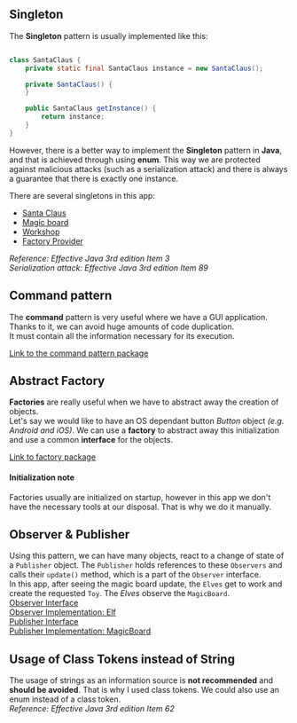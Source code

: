 ## Singleton

The **Singleton** pattern is usually implemented like this:

```java

class SantaClaus {
    private static final SantaClaus instance = new SantaClaus();

    private SantaClaus() {
    }

    public SantaClaus getInstance() {
        return instance;
    }
}
```

However, there is a better way to implement the **Singleton** pattern in **Java**, and that is achieved through using **enum**.
This way we are protected against malicious attacks (such as a serialization attack) and there is always a guarantee
that there is exactly one instance.

There are several singletons in this app:
* [Santa Claus](src/me/cal1br/santaworkshop/entity/SantaClaus.java)
* [Magic board](src/me/cal1br/santaworkshop/entity/MagicBoard.java)
* [Workshop](src/me/cal1br/santaworkshop/entity/Workshop.java)
* [Factory Provider](src/me/cal1br/santaworkshop/factory/AbstractFactory.java)

*Reference: Effective Java 3rd edition Item 3*\
*Serialization attack: Effective Java 3rd edition Item 89*
## Command pattern

The **command** pattern is very useful where we have a GUI application. Thanks to it, we can avoid huge amounts of code duplication.\
It must contain all the information necessary for its execution.

[Link to the command pattern package](src/me/cal1br/santaworkshop/command)

## Abstract Factory

**Factories** are really useful when we have to abstract away the creation of objects.\
Let's say we would like to have an OS dependant button *Button* object *(e.g. Android and iOS)*.
We can use a **factory** to abstract away this initialization and use a common **interface** for the objects.

[Link to factory package](src/me/cal1br/santaworkshop/factory)

#### Initialization note
Factories usually are initialized on startup, however in this app we don't have the necessary
tools at our disposal. That is why we do it manually.

## Observer & Publisher

Using this pattern, we can have many objects, react to a change of state of a `Publisher` object. The `Publisher` holds references to these `Observers` and calls their `update()` method, which is a part of the `Observer` interface.\
In this app, after seeing the magic board update, the `Elves` get to work and create the requested `Toy`.
The *Elves* observe the `MagicBoard`.\
[Observer Interface](src/me/cal1br/santaworkshop/observer/Observer.java)\
[Observer Implementation: Elf](src/me/cal1br/santaworkshop/entity/Elf.java)\
[Publisher Interface](src/me/cal1br/santaworkshop/publisher/Publisher.java)\
[Publisher Implementation: MagicBoard](src/me/cal1br/santaworkshop/entity/MagicBoard.java)

## Usage of Class Tokens instead of String

The usage of strings as an information source is **not recommended** and **should be avoided**. That is why I used class tokens.
We could also use an enum instead of a class token.\
*Reference: Effective Java 3rd edition Item 62*